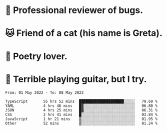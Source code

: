# 🐛 Professional reviewer of bugs.
# 🐱 Friend of a cat (his name is Greta).
# 📜 Poetry lover.
# 🎸 Terrible playing guitar, but I try.

<!--START_SECTION:waka-->

```text
From: 01 May 2022 - To: 08 May 2022

TypeScript       55 hrs 52 mins  ████████████████████░░░░░   79.69 %
YAML             4 hrs 46 mins   █▓░░░░░░░░░░░░░░░░░░░░░░░   06.80 %
JSON             4 hrs 25 mins   █▓░░░░░░░░░░░░░░░░░░░░░░░   06.31 %
CSS              2 hrs 41 mins   █░░░░░░░░░░░░░░░░░░░░░░░░   03.84 %
JavaScript       1 hr 21 mins    ▒░░░░░░░░░░░░░░░░░░░░░░░░   01.95 %
Other            52 mins         ▒░░░░░░░░░░░░░░░░░░░░░░░░   01.24 %
```

<!--END_SECTION:waka-->
